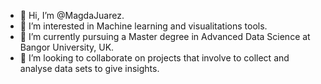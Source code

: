 - 👋 Hi, I’m @MagdaJuarez.
- 👀 I’m interested in Machine learning and visualitations tools.
- 🌱 I’m currently pursuing a Master degree in Advanced Data Science at Bangor University, UK.
- 💞️ I’m looking to collaborate on projects that involve to collect and analyse data sets to give insights. 


<!---
MagdaJuarez/MagdaJuarez is a ✨ special ✨ repository because its `README.md` (this file) appears on your GitHub profile.
You can click the Preview link to take a look at your changes.
--->
